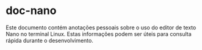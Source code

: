 # doc-nano
Este documento contém anotações pessoais sobre o uso do editor de texto Nano no terminal Linux. Estas informações podem ser úteis para consulta rápida durante o desenvolvimento.
